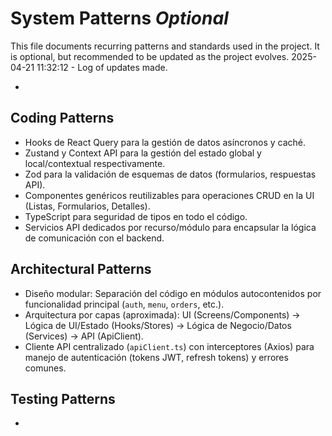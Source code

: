 # System Patterns _Optional_

This file documents recurring patterns and standards used in the project.
It is optional, but recommended to be updated as the project evolves.
2025-04-21 11:32:12 - Log of updates made.

-

## Coding Patterns

- Hooks de React Query para la gestión de datos asíncronos y caché.
- Zustand y Context API para la gestión del estado global y local/contextual respectivamente.
- Zod para la validación de esquemas de datos (formularios, respuestas API).
- Componentes genéricos reutilizables para operaciones CRUD en la UI (Listas, Formularios, Detalles).
- TypeScript para seguridad de tipos en todo el código.
- Servicios API dedicados por recurso/módulo para encapsular la lógica de comunicación con el backend.

## Architectural Patterns

- Diseño modular: Separación del código en módulos autocontenidos por funcionalidad principal (`auth`, `menu`, `orders`, etc.).
- Arquitectura por capas (aproximada): UI (Screens/Components) -> Lógica de UI/Estado (Hooks/Stores) -> Lógica de Negocio/Datos (Services) -> API (ApiClient).
- Cliente API centralizado (`apiClient.ts`) con interceptores (Axios) para manejo de autenticación (tokens JWT, refresh tokens) y errores comunes.

## Testing Patterns

-
